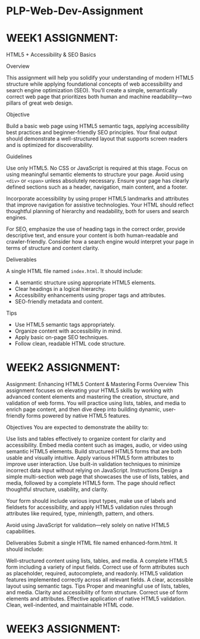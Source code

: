 # PLP-Web-Dev-Assignment
# WEEK1 ASSIGNMENT:
HTML5 + Accessibility & SEO Basics

 Overview

This assignment will help you solidify your understanding of modern HTML5 structure while applying foundational concepts of web accessibility and search engine optimization (SEO). You’ll create a simple, semantically correct web page that prioritizes both human and machine readability—two pillars of great web design.

 Objective

Build a basic web page using HTML5 semantic tags, applying accessibility best practices and beginner-friendly SEO principles. Your final output should demonstrate a well-structured layout that supports screen readers and is optimized for discoverability.

 Guidelines

Use only HTML5. No CSS or JavaScript is required at this stage. Focus on using meaningful semantic elements to structure your page. Avoid using `<div>` or `<span>` unless absolutely necessary. Ensure your page has clearly defined sections such as a header, navigation, main content, and a footer.

Incorporate accessibility by using proper HTML5 landmarks and attributes that improve navigation for assistive technologies. Your HTML should reflect thoughtful planning of hierarchy and readability, both for users and search engines.

For SEO, emphasize the use of heading tags in the correct order, provide descriptive text, and ensure your content is both human-readable and crawler-friendly. Consider how a search engine would interpret your page in terms of structure and content clarity.

 Deliverables

A single HTML file named `index.html`. It should include:

* A semantic structure using appropriate HTML5 elements.
* Clear headings in a logical hierarchy.
* Accessibility enhancements using proper tags and attributes.
* SEO-friendly metadata and content.

Tips

* Use HTML5 semantic tags appropriately.
* Organize content with accessibility in mind.
* Apply basic on-page SEO techniques.
* Follow clean, readable HTML code structure.




# WEEK2 ASSIGNMENT:
Assignment: Enhancing HTML5 Content & Mastering Forms
Overview
This assignment focuses on elevating your HTML5 skills by working with advanced content elements and mastering the creation, structure, and validation of web forms. You will practice using lists, tables, and media to enrich page content, and then dive deep into building dynamic, user-friendly forms powered by native HTML5 features.

Objectives
You are expected to demonstrate the ability to:

Use lists and tables effectively to organize content for clarity and accessibility.
Embed media content such as images, audio, or video using semantic HTML5 elements.
Build structured HTML5 forms that are both usable and visually intuitive.
Apply various HTML5 form attributes to improve user interaction.
Use built-in validation techniques to minimize incorrect data input without relying on JavaScript.
Instructions
Design a simple multi-section web page that showcases the use of lists, tables, and media, followed by a complete HTML5 form. The page should reflect thoughtful structure, usability, and clarity.

Your form should include various input types, make use of labels and fieldsets for accessibility, and apply HTML5 validation rules through attributes like required, type, minlength, pattern, and others.

Avoid using JavaScript for validation—rely solely on native HTML5 capabilities.

Deliverables
Submit a single HTML file named enhanced-form.html. It should include:

Well-structured content using lists, tables, and media.
A complete HTML5 form including a variety of input fields.
Correct use of form attributes such as placeholder, required, autocomplete, and readonly.
HTML5 validation features implemented correctly across all relevant fields.
A clear, accessible layout using semantic tags.
Tips
Proper and meaningful use of lists, tables, and media.
Clarity and accessibility of form structure.
Correct use of form elements and attributes.
Effective application of native HTML5 validation.
Clean, well-indented, and maintainable HTML code.


# WEEK3 ASSIGNMENT:

